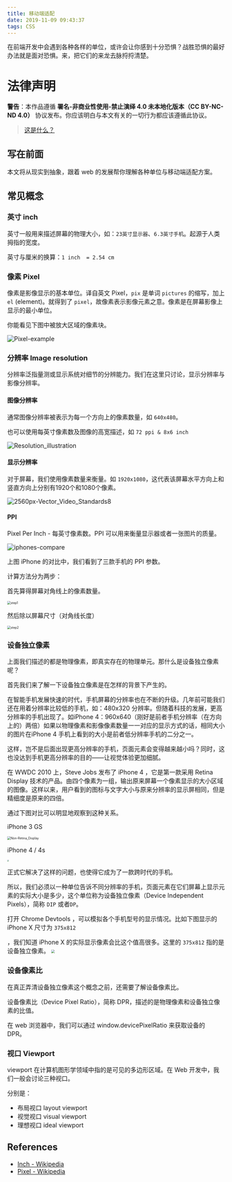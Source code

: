 ```yaml
---
title: 移动端适配
date: 2019-11-09 09:43:37
tags: CSS
---
```


在前端开发中会遇到各种各样的单位，或许会让你感到十分恐惧？战胜恐惧的最好办法就是面对恐惧。来，把它们的来龙去脉捋捋清楚。

# 法律声明

**警告**：本作品遵循 **署名-非商业性使用-禁止演绎 4.0 未本地化版本（CC BY-NC-ND 4.0）** 协议发布。你应该明白与本文有关的一切行为都应该遵循此协议。

> [这是什么？](https://creativecommons.org/licenses/by-nc-nd/4.0/)

## 写在前面

本文将从现实到抽象，跟着 web 的发展帮你理解各种单位与移动端适配方案。

## 常见概念

### 英寸 inch

英寸一般用来描述屏幕的物理大小，如：`23英寸显示器`、`6.3英寸手机`。起源于人类拇指的宽度。

英寸与厘米的换算：`1 inch  = 2.54 cm`

### 像素 Pixel

像素是影像显示的基本单位。译自英文 Pixel，`pix` 是单词 `pictures` 的缩写，加上 `el` (element)。就得到了 `pixel`，故像素表示影像元素之意。像素是在屏幕影像上显示的最小单位。

你能看见下图中被放大区域的像素块。

![Pixel-example](https://assets.wzbspace.top/img/Pixel-example.png)

### 分辨率 Image resolution

分辨率泛指量测或显示系统对细节的分辨能力。我们在这里只讨论，显示分辨率与影像分辨率。

#### 图像分辨率

通常图像分辨率被表示为每一个方向上的像素数量，如 `640x480`。

也可以使用每英寸像素数及图像的高宽描述，如 `72 ppi & 8x6 inch`

![Resolution_illustration](https://assets.wzbspace.top/img/Resolution_illustration.png)

#### 显示分辨率

对于屏幕，我们使用像素数量来衡量。如 `1920x1080`，这代表该屏幕水平方向上和竖直方向上分别有1920个和1080个像素。

![2560px-Vector_Video_Standards8](https://assets.wzbspace.top/img/2560px-Vector_Video_Standards8.png)

#### PPI

Pixel Per Inch - 每英寸像素数。PPI 可以用来衡量显示器或者一张图片的质量。

![iphones-compare](https://assets.wzbspace.top/img/20191109225342.png)

上图 iPhone 的对比中，我们看到了三款手机的 PPI 参数。

计算方法分为两步：

首先算得屏幕对角线上的像素数量。

<img src="http://assets.wzbspace.top/img/20191109225938.png" alt="step1" style="zoom:50%;" />

然后除以屏幕尺寸（对角线长度）

<img src="http://assets.wzbspace.top/img/20191109230028.png" alt="step2" style="zoom:50%;" />

### 设备独立像素

上面我们描述的都是物理像素，即真实存在的物理单元。那什么是设备独立像素呢？

首先我们来了解一下设备独立像素是在怎样的背景下产生的。

在智能手机发展快速的时代，手机屏幕的分辨率也在不断的升级。几年前可能我们还在用着分辨率比较低的手机，如：480x320 分辨率。但随着科技的发展，更高分辨率的手机出现了。如iPhone 4：960x640（刚好是前者手机分辨率（在方向上的）两倍）如果以物理像素和影像像素数量一一对应的显示方式的话，相同大小的图片在iPhone 4 手机上看到的大小是前者低分辨率手机的二分之一。

这样，岂不是后面出现更高分辨率的手机，页面元素会变得越来越小吗？同时，这也没达到手机更高分辨率的目的——让视觉体验更加细腻。

在 WWDC 2010 上，Steve Jobs 发布了 iPhone 4 ，它是第一款采用 Retina Display 技术的产品。由四个像素为一组，输出原来屏幕一个像素显示的大小区域的图像。这样以来，用户看到的图标与文字大小与原来分辨率的显示屏相同，但是精细度是原来的四倍。

通过下图对比可以明显地观察到这种关系。

iPhone 3 GS

<img src="http://assets.wzbspace.top/img/Non-Retina_Display.jpg" alt="Non-Retina_Display" style="zoom: 50%;" />

iPhone 4 / 4s

<img src="http://assets.wzbspace.top/img/Retina_Display.jpg" style="zoom: 25%;" />

正式它解决了这样的问题，也使得它成为了一款跨时代的手机。

所以，我们必须以一种单位告诉不同分辨率的手机，页面元素在它们屏幕上显示元素的实际大小是多少，这个单位称为设备独立像素（Device Independent Pixels），简称 `DIP` 或者`DP`。

打开 Chrome Devtools ，可以模拟各个手机型号的显示情况。比如下图显示的 iPhone X 尺寸为 `375x812`

 ，我们知道 iPhone X 的实际显示像素会比这个值高很多。这里的 `375x812` 指的是设备独立像素。
<img src="http://assets.wzbspace.top/img/Screen Shot 2019-11-16 at 3.23.11 PM.png" style="zoom:50%;" />

### 设备像素比

在真正弄清设备独立像素这个概念之前，还需要了解设备像素比。

设备像素比（Device Pixel Ratio），简称 DPR，描述的是物理像素和设备独立像素的比值。

在 web 浏览器中，我们可以通过 window.devicePixelRatio 来获取设备的 DPR。

### 视口 Viewport

viewport 在计算机图形学领域中指的是可见的多边形区域。在 Web 开发中，我们一般会讨论三种视口。

分别是：

+ 布局视口 layout viewport
+ 视觉视口 visual viewport
+ 理想视口 ideal viewport

## References

+ [Inch - Wikipedia](https://en.wikipedia.org/wiki/Inch)
+ [Pixel - Wikipedia](https://en.wikipedia.org/wiki/Pixel)
